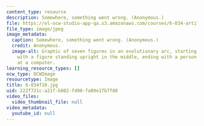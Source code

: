 ```yaml
---
content_type: resource
description: Somewhere, something went wrong. (Anonymous.)
file: https://ol-ocw-studio-app-qa.s3.amazonaws.com/courses/6-034-artificial-intelligence-fall-2010/222f721ca21fb802fd00fa09e17b7f80_6-034f10.JPG
file_type: image/jpeg
image_metadata:
  caption: Somewhere, something went wrong. (Anonymous.)
  credit: Anonymous.
  image-alt: Graphic of seven figures in an evolutionary arc, starting with a monkey,
    with a figure standing upright in the middle, ending with a person hunched over
    at a computer.
learning_resource_types: []
ocw_type: OCWImage
resourcetype: Image
title: 6-034f10.jpg
uid: 222f721c-a21f-b802-fd00-fa09e17b7f80
video_files:
  video_thumbnail_file: null
video_metadata:
  youtube_id: null
---
```

